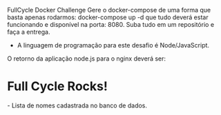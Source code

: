 FullCycle Docker Challenge
Gere o docker-compose de uma forma que basta apenas rodarmos: docker-compose up -d que tudo deverá estar funcionando e disponível na porta: 8080.
Suba tudo em um repositório e faça a entrega.
* A linguagem de programação para este desafio é Node/JavaScript.

O retorno da aplicação node.js para o nginx deverá ser:
<h1>Full Cycle Rocks!</h1>
- Lista de nomes cadastrada no banco de dados.

